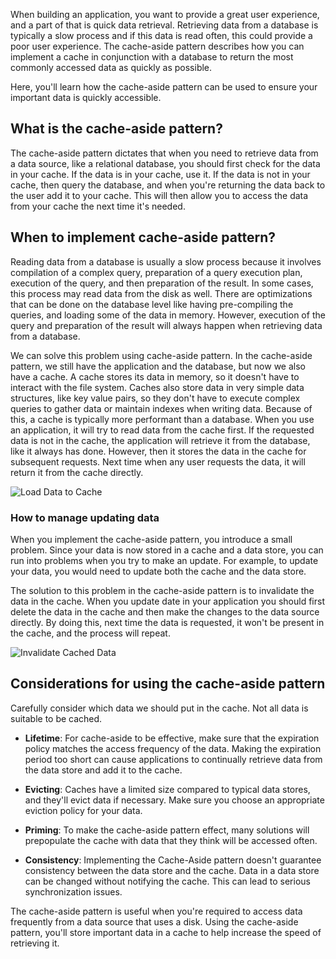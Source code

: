 When building an application, you want to provide a great user experience, and a part of that is quick data retrieval. Retrieving data from a database is typically a slow process and if this data is read often, this could provide a poor user experience. The cache-aside pattern describes how you can implement a cache in conjunction with a database to return the most commonly accessed data as quickly as possible.

Here, you'll learn how the cache-aside pattern can be used to ensure your important data is quickly accessible.

## What is the cache-aside pattern?

The cache-aside pattern dictates that when you need to retrieve data from a data source, like a relational database, you should first check for the data in your cache. If the data is in your cache, use it. If the data is not in your cache, then query the database, and when you're returning the data back to the user add it to your cache. This will then allow you to access the data from your cache the next time it's needed.

## When to implement cache-aside pattern?

Reading data from a database is usually a slow process because it involves compilation of a complex query, preparation of a query execution plan, execution of the query, and then preparation of the result. In some cases, this process may read data from the disk as well. There are optimizations that can be done on the database level like having pre-compiling the queries, and loading some of the data in memory. However, execution of the query and preparation of the result will always happen when retrieving data from a database.

We can solve this problem using cache-aside pattern. In the cache-aside pattern, we still have the application and the database, but now we also have a cache. A cache stores its data in memory, so it doesn't have to interact with the file system. Caches also store data in very simple data structures, like key value pairs, so they don't have to execute complex queries to gather data or maintain indexes when writing data. Because of this, a cache is typically more performant than a database. When you use an application, it will try to read data from the cache first. If the requested data is not in the cache, the application will retrieve it from the database, like it always has done. However, then it stores the data in the cache for subsequent requests. Next time when any user requests the data, it will return it from the cache directly.

![Load Data to Cache](../media-draft/cache-aside-set-cache.png)

### How to manage updating data

When you implement the cache-aside pattern, you introduce a small problem. Since your data is now stored in a cache and a data store, you can run into problems when you try to make an update. For example, to update your data, you would need to update both the cache and the data store.

The solution to this problem in the cache-aside pattern is to invalidate the data in the cache. When you update date in your application you should first delete the data in the cache and then make the changes to the data source directly. By doing this, next time the data is requested, it won't be present in the cache, and the process will repeat. 

![Invalidate Cached Data](../media-draft/cache-aside-invalidate.png)

## Considerations for using the cache-aside pattern

Carefully consider which data we should put in the cache. Not all data is suitable to be cached.

- **Lifetime**: For cache-aside to be effective, make sure that the expiration policy matches the access frequency of the data. Making the expiration period too short can cause applications to continually retrieve data from the data store and add it to the cache.

- **Evicting**: Caches have a limited size compared to typical data stores, and they'll evict data if necessary. Make sure you choose an appropriate eviction policy for your data.

- **Priming**: To make the cache-aside pattern effect, many solutions will prepopulate the cache with data that they think will be accessed often.

- **Consistency**: Implementing the Cache-Aside pattern doesn't guarantee consistency between the data store and the cache. Data in a data store can be changed without notifying the cache. This can lead to serious synchronization issues.

The cache-aside pattern is useful when you're required to access data frequently from a data source that uses a disk. Using the cache-aside pattern, you'll store important data in a cache to help increase the speed of retrieving it. 